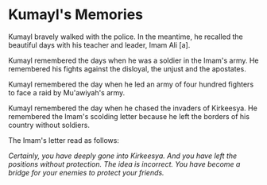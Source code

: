 Kumayl's Memories
=================

Kumayl bravely walked with the police. In the meantime, he recalled the
beautiful days with his teacher and leader, Imam Ali [a].

Kumayl remembered the days when he was a soldier in the Imam's army. He
remembered his fights against the disloyal, the unjust and the
apostates.

Kumayl remembered the day when he led an army of four hundred fighters
to face a raid by Mu'awiyah's army.

Kumayl remembered the day when he chased the invaders of Kirkeesya. He
remembered the Imam's scolding letter because he left the borders of his
country without soldiers.

The Imam's letter read as follows:

*Certainly, you have deeply gone into Kirkeesya. And you have left the
positions without protection. The idea is incorrect. You have become a
bridge for your enemies to protect your friends.*


